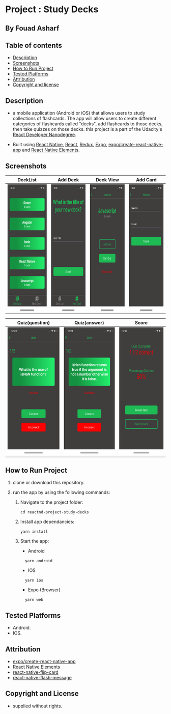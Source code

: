 # Project : Study Decks
## By  Fouad Asharf

## Table of contents
- [Description](#description)
- [Screenshots](#screenshots)
- [How to Run Project](#how-to-run-project)
- [Tested Platforms](#tested-platforms)
- [Attribution](#attribution)
- [Copyright and license](#copyright-and-license)

## Description
- a mobile application (Android or iOS) that allows users to study collections of flashcards. The app will allow users to create different categories of flashcards called "decks", add flashcards to those decks, then take quizzes on those decks. this project is a part of the Udacity's [React Developer Nanodegree](https://www.udacity.com/course/react-nanodegree--nd019).

- Built using [React Native](https://reactnative.dev/), [React](https://reactjs.org/), [Redux](https://redux.js.org/), [Expo](https://expo.io/), [expo/create-react-native-app](https://github.com/expo/create-react-native-app) and [React Native Elements](https://react-native-elements.github.io/react-native-elements/).

## Screenshots
DeckList|Add Deck|Deck View|Add Card
:---:|:---:|:---:|:---:
<img src='screenshots/DeckList.png' width='200' height='400'>|<img src='screenshots/AddDeck.png' width='200' height='400'>|<img src='screenshots/DeckView.png' width='200' height='400'>|<img src='screenshots/AddCard.png' width='200' height='400'>

Quiz(question)|Quiz(answer)|Score
:---:|:---:|:---:
<img src='screenshots/Quiz_Question.png' width='200' height='400'>|<img src='screenshots/Quiz_Answer.png' width='200' height='400'>|<img src='screenshots/Score.png' width='200' height='400'>


## How to Run Project
1. clone or download this repository.
      
2. run the app by using the following commands:
      1. Navigate to the project folder:
          ```
          cd reactnd-project-study-decks
          ```
      2. Install app dependancies:
          ```
          yarn install
          ```
          
      3. Start the app:
            -  Android
          ```
            yarn android
          ```
            -  IOS
          ```
            yarn ios
          ```
            -  Expo (Browser)
          ```
            yarn web
          ```

## Tested Platforms
 - Android.
 - IOS.



## Attribution
* [expo/create-react-native-app](https://github.com/expo/create-react-native-app)
* [React Native Elements](https://react-native-elements.github.io/react-native-elements/)
* [react-native-flip-card](https://github.com/moschan/react-native-flip-card)
* [react-native-flash-message](https://github.com/lucasferreira/react-native-flash-message)



## Copyright and License
- supplied without rights.

